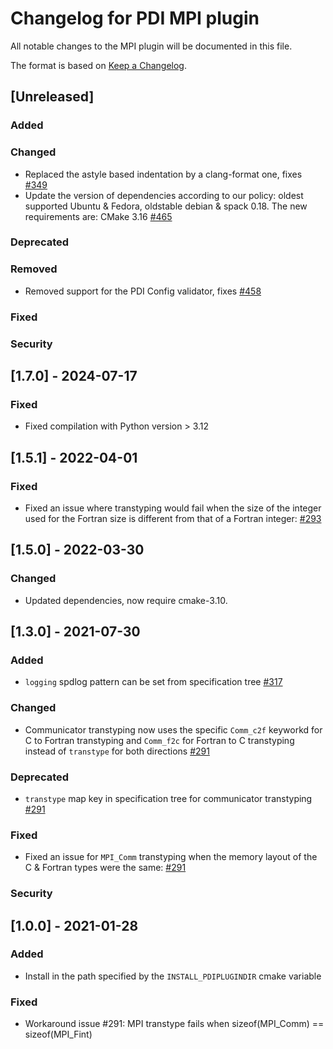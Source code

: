 # Changelog for PDI MPI plugin
All notable changes to the MPI plugin will be documented in this file.

The format is based on [Keep a Changelog](https://keepachangelog.com/en/1.0.0/).


## [Unreleased]

### Added

### Changed
* Replaced the astyle based indentation by a clang-format one, fixes
  [#349](https://gitlab.maisondelasimulation.fr/pdidev/pdi/-/issues/349)
* Update the version of dependencies according to our policy: oldest supported
  Ubuntu & Fedora, oldstable debian & spack 0.18. The new requirements are:
  CMake 3.16
  [#465](https://github.com/pdidev/pdi/issues/465)

### Deprecated

### Removed
* Removed support for the PDI Config validator, fixes
  [#458](https://gitlab.maisondelasimulation.fr/pdidev/pdi/-/issues/458)

### Fixed

### Security


## [1.7.0] - 2024-07-17

### Fixed
* Fixed compilation with Python version > 3.12


## [1.5.1] - 2022-04-01

### Fixed
* Fixed an issue where transtyping would fail when the size of the integer used
  for the Fortran size is different from that of a Fortran integer:
  [#293](https://gitlab.maisondelasimulation.fr/pdidev/pdi/-/issues/293)


## [1.5.0] - 2022-03-30

### Changed
* Updated dependencies, now require cmake-3.10.


## [1.3.0] - 2021-07-30

### Added
* `logging` spdlog pattern can be set from specification tree
  [#317](https://gitlab.maisondelasimulation.fr/pdidev/pdi/-/issues/317)

### Changed
* Communicator transtyping now uses the specific `Comm_c2f` keyworkd for C to
  Fortran transtyping and `Comm_f2c` for Fortran to C transtyping instead of 
  `transtype` for both directions
  [#291](https://gitlab.maisondelasimulation.fr/pdidev/pdi/-/issues/291)

### Deprecated
* `transtype` map key in specification tree for communicator transtyping
  [#291](https://gitlab.maisondelasimulation.fr/pdidev/pdi/-/issues/291)

### Fixed
* Fixed an issue for `MPI_Comm` transtyping when the memory layout of the C &
  Fortran types were the same:
  [#291](https://gitlab.maisondelasimulation.fr/pdidev/pdi/-/issues/291)

### Security


## [1.0.0] - 2021-01-28

### Added
* Install in the path specified by the `INSTALL_PDIPLUGINDIR` cmake variable

### Fixed
* Workaround issue #291: MPI transtype fails when sizeof(MPI_Comm) == sizeof(MPI_Fint)
